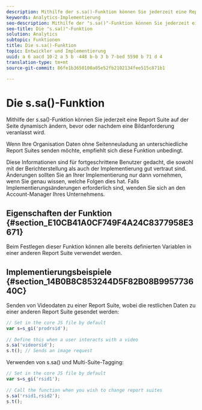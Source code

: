 ```yaml
---
description: Mithilfe der s.sa()-Funktion können Sie jederzeit eine Report Suite auf der Seite dynamisch ändern, bevor oder nachdem eine Bildanforderung veranlasst wird.
keywords: Analytics-Implementierung
seo-description: Mithilfe der "s.sa()"-Funktion können Sie jederzeit eine Report Suite auf der Seite dynamisch ändern, bevor oder nachdem eine Bildanforderung veranlasst wird.
seo-title: Die "s.sa()"-Funktion
solution: Analytics
subtopic: Funktionen
title: Die s.sa()-Funktion
topic: Entwickler und Implementierung
uuid: a 6 aacd 10-2 a 5 b -448 b-b 3 b 7-bed 5590 b 71 d 4
translation-type: tm+mt
source-git-commit: 86fe1b3650100a05e52fb2102134fee515c871b1

---
```



# Die s.sa()-Funktion

Mithilfe der s.sa()-Funktion können Sie jederzeit eine Report Suite auf der Seite dynamisch ändern, bevor oder nachdem eine Bildanforderung veranlasst wird.

Wenn Ihre Organisation Daten ohne Seitenneuladung an unterschiedliche Report Suites senden möchte, empfiehlt sich diese Funktion unbedingt.

Diese Informationen sind für fortgeschrittene Benutzer gedacht, die sowohl mit der Berichterstellung als auch der Implementierung gut vertraut sind. Änderungen sollten Sie an Ihrer Implementierung nur dann vornehmen, wenn Sie genau wissen, welche Folgen dies hat. Falls Implementierungsänderungen erforderlich sind, wenden Sie sich an den Account-Manager Ihres Unternehmens.

## Eigenschaften der Funktion  {#section_E10CB41A0CF749F4A24C8377958E3671}

Beim Festlegen dieser Funktion können alle bereits definierten Variablen in einer anderen Report Suite verwendet werden.

## Implementierungsbeispiele {#section_14B0B8C853244D5F82B08B995773640C}

Senden von Videodaten zu einer Report Suite, wobei die restlichen Daten zu einer anderen Report Suite gesendet werden:

```js
// Set in the core JS file by default 
var s=s_gi('prodrsid'); 
 
// Define this when a user interacts with a video 
s.sa('videorsid'); 
s.t(); // Sends an image request
```

Verwenden von s.sa() und Multi-Suite-Tagging:

```js
// Set in the core JS file by default 
var s=s_gi('rsid1'); 
 
// Call the function when you wish to change report suites 
s.sa('rsid1,rsid2'); 
s.t();
```

